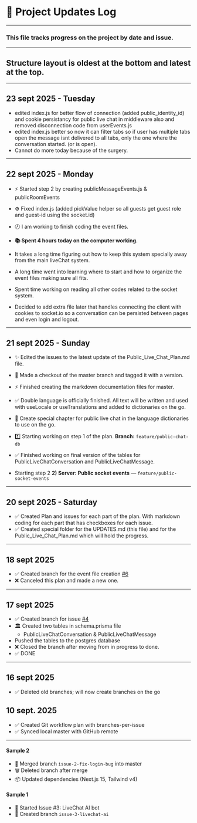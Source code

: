 # 📓 Project Updates Log

---

### This file tracks progress on the project by date and issue.

---

## Structure layout is oldest at the bottom and latest at the top.

---
## 23 sept 2025 - Tuesday
- edited index.js for better flow of connection (added public_identity_id) and cookie persistancy for public live chat in middleware also and removed disconnection code from userEvents.js
- edited index.js better so now it can filter tabs so if user has multiple tabs open the message isnt delivered to all tabs, only the one where the conversation started. (or is open).
- Cannot do more today because of the surgery.

---
## 22 sept 2025 - Monday
- ⚡ Started step 2 by creating publicMessageEvents.js & publicRoomEvents
- ⚙️ Fixed index.js (added pickValue helper so all guests get guest role and guest-id using the socket.id)
- 🕗 I am working to finish coding the event files.  

- **📚 Spent 4 hours today on the computer working.**
- It takes a long time figuring out how to keep this system specially away from the main liveChat system.
- A long time went into learning where to start and how to organize the event files making sure all fits.
- Spent time working on reading all other codes related to the socket system.
- Decided to add extra file later that handles connecting the client with cookies to socket.io so a conversation can be persisted between pages and even login and logout.

---
## 21 sept 2025 - Sunday
- ✨ Edited the issues to the latest update of the Public_Live_Chat_Plan.md file.
- 📌 Made a checkout of the master branch and tagged it with a version.
- ⚡ Finished creating the markdown documentation files for master. 
- ✅ Double language is officially finished. All text will be written and used with useLocale or useTranslations and added to dictionaries on the go.
- 🚀 Create special chapter for public live chat in the language dictionaries to use on the go. 

- 1️⃣ Starting working on step 1 of the plan. **Branch:** `feature/public-chat-db`
- ✅ Finished working on final version of the tables for PublicLiveChatConversation and PublicLiveChatMessage.

- Starting step 2 **2) Server: Public socket events** — `feature/public-socket-events` 



---

## 20 sept 2025 - Saturday
- ✅ Created Plan and issues for each part of the plan. With markdown coding for each part that has checkboxes for each issue.
- ✅ Created special folder for the UPDATES.md (this file) and for the Public_Live_Chat_Plan.md which will hold the progress.

---

## 18 sept 2025
- ✅ Created branch for the event file creation [#6](https://github.com/hnodriturbo/royal-tv/issues/6)
- ❌ Canceled this plan and made a new one.

---

## 17 sept 2025
- ✅ Created branch for issue [#4](https://github.com/hnodriturbo/royal-tv/issues/4)
- 🏛️ Created two tables in schema.prisma file
  - PublicLiveChatConversation & PublicLiveChatMessage
- Pushed the tables to the postgres database
- ❌ Closed the branch after moving from in progress to done.
- ✅ DONE 

---

## 16 sept 2025
- ✅ Deleted old branches; will now create branches on the go


## 10 sept. 2025

- ✅ Created Git workflow plan with branches-per-issue
- ✅ Synced local master with GitHub remote





---

#### Sample 2
- 🔀 Merged branch `issue-2-fix-login-bug` into master
- 🗑️ Deleted branch after merge
- 📦 Updated dependencies (Next.js 15, Tailwind v4)

#### Sample 1
- 🚧 Started Issue #3: LiveChat AI bot
- 📝 Created branch `issue-3-livechat-ai`
